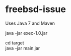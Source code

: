 # freebsd-issue 
    
Uses Java 7 and Maven
    
java -jar exec-1.0.jar  
    
cd target   
java -jar main.jar  

    